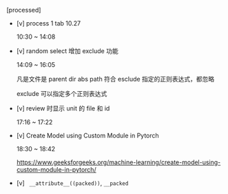 [processed]

* [v] process 1 tab 10.27

    10:30 ~ 14:08

* [v] random select 增加 exclude 功能

    14:09 ~ 16:05

    凡是文件是 parent dir abs path 符合 esclude 指定的正则表达式，都忽略

    exclude 可以指定多个正则表达式

* [v] review 时显示 unit 的 file 和 id

    17:16 ~ 17:22

* [v] Create Model using Custom Module in Pytorch

    18:30 ~ 18:42

    <https://www.geeksforgeeks.org/machine-learning/create-model-using-custom-module-in-pytorch/>

* [v] ` __attribute__((packed))`, `__packed`
